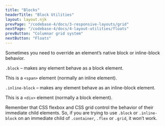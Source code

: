 ```yaml
---
title: "Blocks"
headerTitle: "Block Utilities"
layout: layout.njk
prevPage: "/codebase-4/docs/3-responsive-layouts/grid"
nextPage: "/codebase-4/docs/4-layout-utilities/floats"
prevButton: "Columnar grid system"
nextButton: "Floats"
---
```


<p class="t-lg t-thin">Sometimes you need to override an element’s native block or inline-block behavior.</p>

`.block` – makes any element behave as a block element.

<div class="mb-3">
<span class="block bg-color-background-alt p-2">This is a <code class="b-thin">&lt;span&gt;</code> element (normally an inline element).</span>
</div>

`.inline-block` – makes any element behave as an inline-block element.

<div class="mb-3">
<div class="inline-block bg-color-background-alt p-2">This is a <code class="b-thin">&lt;div&gt;</code> element (normally a block element).</div>
</div>

<p class="bl-heavy b-color-primary bg-color-primary-alt p-2">Remember that CSS flexbox and CSS grid control the behavior of their immediate child elements. So, if you are trying to use <code>.block</code> or <code>.inline-block</code> on an immediate child of <code>.container</code>, <code>.flex</code> or <code>.grid</code>, it won’t work.</p>
